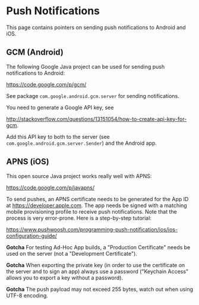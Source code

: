 # Push Notifications

This page contains pointers on sending push notifications to Android and iOS.

## GCM (Android)

The following Google Java project can be used for sending push notifications to Android:

https://code.google.com/p/gcm/

See package `com.google.android.gcm.server` for sending notifications. 

You need to generate a Google API key, see 

http://stackoverflow.com/questions/13151054/how-to-create-api-key-for-gcm. 

Add this API key to both to the server (see `com.google.android.gcm.server.Sender`) and the Android app.

## APNS (iOS)

This open source Java project works really well with APNS:

https://code.google.com/p/javapns/

To send pushes, an APNS certificate needs to be generated for the App ID at https://developer.apple.com. The app needs be signed with a matching mobile provisioning profile to receive push notifications. Note that the process is very error-prone. Here is a step-by-step tutorial:

https://www.pushwoosh.com/programming-push-notification/ios/ios-configuration-guide/

**Gotcha** For testing Ad-Hoc App builds, a "Production Certificate" needs be used on the server (not a "Development Certificate").

**Gotcha** When exporting the private key (in order to use the certificate on the server and to sign an app) always use a password ("Keychain Access" allows you to export a key without a password).

**Gotcha** The push payload may not exceed 255 bytes, watch out when using UTF-8 encoding.